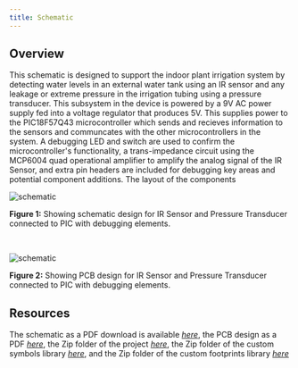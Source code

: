 ```yaml
---
title: Schematic
---
```


## Overview

This schematic is designed to support the indoor plant irrigation system by detecting water levels in an external water tank using an IR sensor and any leakage or extreme pressure in the irrigation tubing using a pressure transducer. This subsystem in the device is powered by a 9V AC power supply fed into a voltage regulator that produces 5V. This supplies power to the PIC18F57Q43 microcontroller which sends and recieves information to the sensors and communcates with the other microcontrollers in the system. A debugging LED and switch are used to confirm the microcontroller's functionality, a trans-impedance circuit using the MCP6004 quad operational amplifier to amplify the analog signal of the IR Sensor, and extra pin headers are included for debugging key areas and potential component additions. The layout of the components 


![schematic](https://github.com/user-attachments/assets/01ff665f-d3e5-47c2-a6ae-10f219c89ad7)



**Figure 1:** Showing schematic design for IR Sensor and Pressure Transducer connected to PIC with debugging elements.

<br>

![schematic](https://github.com/user-attachments/assets/5abf6cd0-1adc-47b8-a7f0-e23caeccc1a2)

**Figure 2:** Showing PCB design for IR Sensor and Pressure Transducer connected to PIC with debugging elements.


## Resources

The schematic as a PDF download is available [*here*](https://github.com/user-attachments/files/23153979/EGR304_IndividualSubsystem1.pdf), the PCB design as a PDF [*here*](https://github.com/user-attachments/files/23014148/SubsystemPCBDesign.pdf), the Zip folder of the project [*here*](https://github.com/user-attachments/files/23014131/EGR304_IndividualSubsystem.zip), the Zip folder of the custom symbols library [*here*](https://github.com/user-attachments/files/23014352/HK_HW2_Library.zip), and the Zip folder of the custom footprints library [*here*](https://github.com/user-attachments/files/23014349/SubsystemLibrary.pretty.zip)

